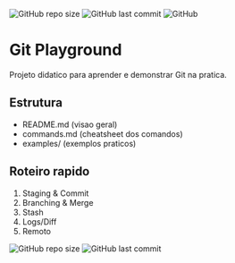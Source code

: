![GitHub repo size](https://img.shields.io/github/repo-size/WallanDavid/git-playground)
![GitHub last commit](https://img.shields.io/github/last-commit/WallanDavid/git-playground)
![GitHub](https://img.shields.io/github/license/WallanDavid/git-playground)

# Git Playground

Projeto didatico para aprender e demonstrar Git na pratica.

## Estrutura
- README.md (visao geral)
- commands.md (cheatsheet dos comandos)
- examples/ (exemplos praticos)

## Roteiro rapido
1. Staging & Commit
2. Branching & Merge
3. Stash
4. Logs/Diff
5. Remoto

![GitHub repo size](https://img.shields.io/github/repo-size/WallanDavid/git-playground)
![GitHub last commit](https://img.shields.io/github/last-commit/WallanDavid/git-playground)
